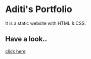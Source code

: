 # Aditi's Portfolio

It is a static website with HTML &  CSS.
## Have a look..
 [click here](https://aditijindal.netlify.app/)

